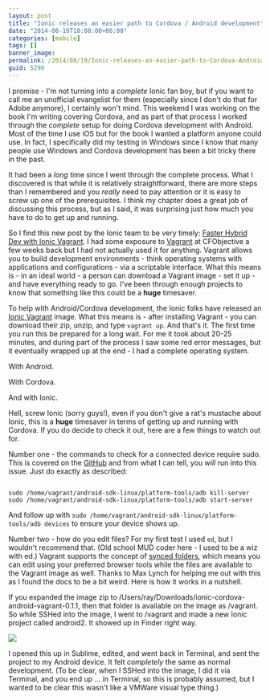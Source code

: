 ```yaml
---
layout: post
title: "Ionic releases an easier path to Cordova / Android development"
date: "2014-08-19T18:08:00+06:00"
categories: [mobile]
tags: []
banner_image: 
permalink: /2014/08/19/Ionic-releases-an-easier-path-to-Cordova-Android-development
guid: 5290
---
```


<p>
I promise - I'm not turning into a <i>complete</i> Ionic fan boy, but if you want to call me an unofficial evangelist for them (especially since I don't do that for Adobe anymore), I certainly won't mind. This weekend I was working on the book I'm writing covering Cordova, and as part of that process I worked through the <i>complete</i> setup for doing Cordova development with Android. Most of the time I use iOS but for the book I wanted a platform anyone could use. In fact, I specifically did my testing in Windows since I know that many people use Windows and Cordova development has been a bit tricky there in the past.
</p>
<!--more-->
<p>
It had been a <i>long</i> time since I went through the complete process. What I discovered is that while it is relatively straightforward, there are more steps than I remembered and you <i>really</i> need to pay attention or it is easy to screw up one of the prerequisites. I think my chapter does a great job of discussing this process, but as I said, it was surprising just how much you have to do to get up and running. 
</p>

<p>
So I find this new post by the Ionic team to be very timely: <a href="http://ionicframework.com/blog/ionic-vagrant-android/">Faster Hybrid Dev with Ionic Vagrant</a>. I had some exposure to <a href="https://www.vagrantup.com/">Vagrant</a> at CFObjective a few weeks back but I had not actually used it for anything. Vagrant allows you to build development environments - think operating systems with applications and configurations - via a scriptable interface. What this means is - in an ideal world - a person can download a Vagrant image - set it up - and have everything ready to go. I've been through enough projects to know that something like this could be a <strong>huge</strong> timesaver.
</p>

<p>
To help with Android/Cordova development, the Ionic folks have released an <a href="http://github.com/driftyco/ionic-cordova-android-vagrant">Ionic Vagrant</a> image. What this means is - after installing Vagrant - you can download their zip, unzip, and type <code>vagrant up</code>. And that's it. The first time you run this be prepared for a long wait. For me it took about 20-25 minutes, and during part of the process I saw some red error messages, but it eventually wrapped up at the end - I had a complete operating system. 
</p>

<p>
With Android.
</p>

<p>
With Cordova.
</p>

<p>
And with Ionic.
</p>

<p>
Hell, screw Ionic (sorry guys!), even if you don't give a rat's mustache about Ionic, this is a <strong>huge</strong> timesaver in terms of getting up and running with Cordova. If you do decide to check it out, here are a few things to watch out for.
</p>

<p>
Number one - the commands to check for a connected device require sudo. This is covered on the <a href="https://github.com/driftyco/ionic-cordova-android-vagrant">GitHub</a> and from what I can tell, you <i>will</i> run into this issue. Just do exactly as described:
</p>

<code>
sudo /home/vagrant/android-sdk-linux/platform-tools/adb kill-server
sudo /home/vagrant/android-sdk-linux/platform-tools/adb start-server
</code>

<p>
And follow up with <code>sudo /home/vagrant/android-sdk-linux/platform-tools/adb devices</code> to ensure your device shows up.
</p>

<p>
Number two - how do you edit files? For my first test I used <code>ed</code>, but I wouldn't recommend that. (Old school MUD coder here - I used to be a wiz with ed.) Vagrant supports the concept of <a href="https://docs.vagrantup.com/v2/synced-folders/index.html">synced folders</a>, which means you can edit using your preferred browser tools while the files are available to the Vagrant image as well. Thanks to Max Lynch for helping me out with this as I found the docs to be a bit weird. Here is how it works in a nutshell.
</p>

<p>
If you expanded the image zip to /Users/ray/Downloads/ionic-cordova-android-vagrant-0.1.1, then that folder is available on the image as /vagrant. So while SSHed into the image, I went to /vagrant and made a new Ionic project called android2. It showed up in Finder right way.
</p>

<p>
<img src="https://static.raymondcamden.com/images/vagrant.png" />
</p>

<p>
I opened this up in Sublime, edited, and went back in Terminal, and sent the project to my Android device. It felt <i>completely</i> the same as normal development. (To be clear, when I SSHed into the image, I did it via Terminal, and you end up ... in Terminal, so this is probably assumed, but I wanted to be clear this wasn't like a VMWare visual type thing.)
</p>